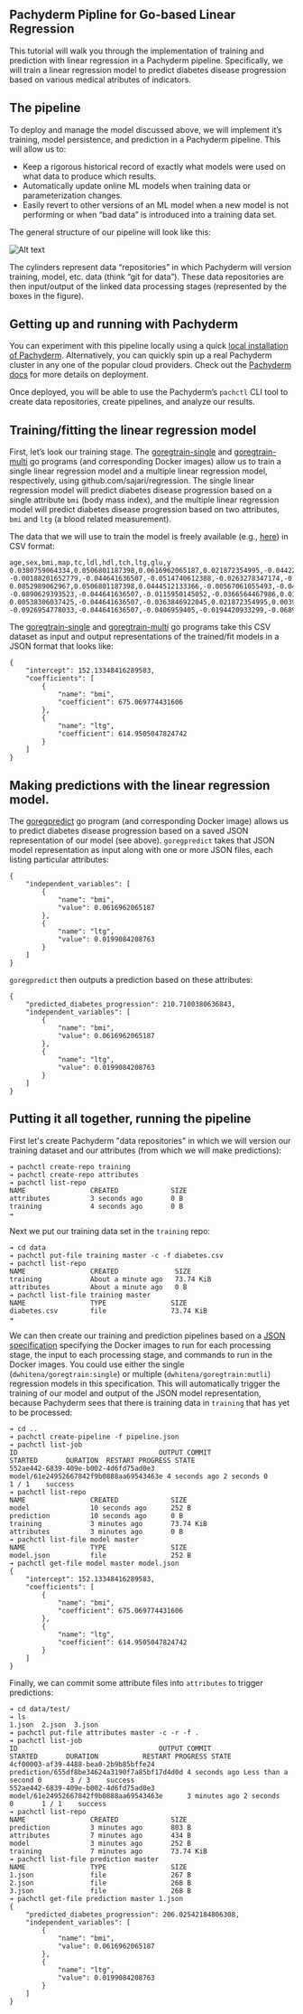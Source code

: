 ## Pachyderm Pipline for Go-based Linear Regression

This tutorial will walk you through the implementation of training and prediction with linear regression in a Pachyderm pipeline.  Specifically, we will train a linear regression model to predict diabetes disease progression based on various medical atributes of indicators.

## The pipeline

To deploy and manage the model discussed above, we will implement it’s training, model persistence, and prediction in a Pachyderm pipeline.  This will allow us to:

- Keep a rigorous historical record of exactly what models were used on what data to produce which results.
- Automatically update online ML models when training data or parameterization changes.
- Easily revert to other versions of an ML model when a new model is not performing or when “bad data” is introduced into a training data set.

The general structure of our pipeline will look like this:

![Alt text](pipeline.jpg)

The cylinders represent data “repositories” in which Pachyderm will version training, model, etc. data (think “git for data”).  These data repositories are then input/output of the linked data processing stages (represented by the boxes in the figure).  

## Getting up and running with Pachyderm

You can experiment with this pipeline locally using a quick [local installation of Pachyderm](http://docs.pachyderm.io/en/latest/getting_started/local_installation.html).  Alternatively, you can quickly spin up a real Pachyderm cluster in any one of the popular cloud providers.  Check out the [Pachyderm docs](http://docs.pachyderm.io/en/latest/deployment/deploy_intro.html) for more details on deployment.

Once deployed, you will be able to use the Pachyderm’s `pachctl` CLI tool to create data repositories, create pipelines, and analyze our results.

## Training/fitting the linear regression model

First, let’s look our training stage.  The [goregtrain-single](goregtrain-single) and [goregtrain-multi](goregtrain-multi) go programs (and corresponding Docker images) allow us to train a single linear regression model and a multiple linear regression model, respectively, using github.com/sajari/regression.  The single linear regression model will predict diabetes disease progression based on a single attribute `bmi` (body mass index), and the multiple linear regression model will predict diabetes disease progression based on two attributes, `bmi` and `ltg` (a blood related measurement).

The data that we will use to train the model is freely available (e.g., [here](https://archive.ics.uci.edu/ml/datasets/Diabetes)) in CSV format:  

```
age,sex,bmi,map,tc,ldl,hdl,tch,ltg,glu,y
0.0380759064334,0.0506801187398,0.0616962065187,0.021872354995,-0.0442234984244,-0.0348207628377,-0.043400845652,-0.00259226199818,0.0199084208763,-0.0176461251598,151.0
-0.00188201652779,-0.044641636507,-0.0514740612388,-0.0263278347174,-0.00844872411122,-0.0191633397482,0.0744115640788,-0.0394933828741,-0.0683297436244,-0.0922040496268,75.0
0.0852989062967,0.0506801187398,0.0444512133366,-0.00567061055493,-0.0455994512826,-0.0341944659141,-0.0323559322398,-0.00259226199818,0.00286377051894,-0.0259303389895,141.0
-0.0890629393523,-0.044641636507,-0.0115950145052,-0.0366564467986,0.0121905687618,0.0249905933641,-0.0360375700439,0.0343088588777,0.0226920225667,-0.00936191133014,206.0
0.00538306037425,-0.044641636507,-0.0363846922045,0.021872354995,0.00393485161259,0.0155961395104,0.00814208360519,-0.00259226199818,-0.0319914449414,-0.0466408735636,135.0
-0.0926954778033,-0.044641636507,-0.0406959405,-0.0194420933299,-0.0689906498721,-0.0792878444118,0.041276823842,-0.07639450375,-0.041180385188,-0.0963461565417,97.0
```

The [goregtrain-single](goregtrain-single) and [goregtrain-multi](goregtrain-multi) go programs take this CSV dataset as input and output representations of the trained/fit models in a JSON format that looks like:

```
{
    "intercept": 152.13348416289583,
    "coefficients": [
        {
            "name": "bmi",
            "coefficient": 675.069774431606
        },
        {
            "name": "ltg",
            "coefficient": 614.9505047824742
        }
    ]
}
```

## Making predictions with the linear regression model.

The [goregpredict](goregpredict) go program (and corresponding Docker image) allows us to predict diabetes disease progression based on a saved JSON representation of our model (see above).  `goregpredict` takes that JSON model representation as input along with one or more JSON files, each listing particular attributes:

```
{
	"independent_variables": [
		{
			"name": "bmi",
			"value": 0.0616962065187
		},
		{
			"name": "ltg",
			"value": 0.0199084208763
		}
	]
}
```

`goregpredict` then outputs a prediction based on these attributes:

```
{
    "predicted_diabetes_progression": 210.7100380636843,
    "independent_variables": [
        {
            "name": "bmi",
            "value": 0.0616962065187
        },
        {
            "name": "ltg",
            "value": 0.0199084208763
        }
    ]
}
```

## Putting it all together, running the pipeline

First let's create Pachyderm "data repositories" in which we will version our training dataset and our attributes (from which we will make predictions):

```
➔ pachctl create-repo training
➔ pachctl create-repo attributes
➔ pachctl list-repo
NAME                CREATED             SIZE                
attributes          3 seconds ago       0 B                 
training            4 seconds ago       0 B                 
➔
```

Next we put our training data set in the `training` repo:

```
➔ cd data
➔ pachctl put-file training master -c -f diabetes.csv 
➔ pachctl list-repo
NAME                CREATED              SIZE                
training            About a minute ago   73.74 KiB           
attributes          About a minute ago   0 B                 
➔ pachctl list-file training master
NAME                TYPE                SIZE                
diabetes.csv        file                73.74 KiB           
➔
```

We can then create our training and prediction pipelines based on a [JSON specification](pipeline.json) specifying the Docker images to run for each processing stage, the input to each processing stage, and commands to run in the Docker images.  You could use either the single (`dwhitena/goregtrain:single`) or multiple (`dwhitena/goregtrain:mutli`) regression models in this specification. This will automatically trigger the training of our model and output of the JSON model representation, because Pachyderm sees that there is training data in `training` that has yet to be processed:

```
➔ cd ..
➔ pachctl create-pipeline -f pipeline.json 
➔ pachctl list-job
ID                                   OUTPUT COMMIT                          STARTED       DURATION  RESTART PROGRESS STATE            
552ae442-6839-409e-b002-4d6fd75ad0e3 model/61e24952667842f9b0888aa69543463e 4 seconds ago 2 seconds 0       1 / 1    success 
➔ pachctl list-repo
NAME                CREATED             SIZE                
model               10 seconds ago      252 B               
prediction          10 seconds ago      0 B                 
training            3 minutes ago       73.74 KiB           
attributes          3 minutes ago       0 B                 
➔ pachctl list-file model master
NAME                TYPE                SIZE                
model.json          file                252 B               
➔ pachctl get-file model master model.json
{
    "intercept": 152.13348416289583,
    "coefficients": [
        {
            "name": "bmi",
            "coefficient": 675.069774431606
        },
        {
            "name": "ltg",
            "coefficient": 614.9505047824742
        }
    ]
}
```

Finally, we can commit some attribute files into `attributes` to trigger predictions:

```
➔ cd data/test/
➔ ls
1.json  2.json  3.json
➔ pachctl put-file attributes master -c -r -f .
➔ pachctl list-job
ID                                   OUTPUT COMMIT                               STARTED       DURATION           RESTART PROGRESS STATE            
4cf00003-af39-4488-bea0-2b9b85bffe24 prediction/655df8be34624a3190f7a85bf17d4d0d 4 seconds ago Less than a second 0       3 / 3    success 
552ae442-6839-409e-b002-4d6fd75ad0e3 model/61e24952667842f9b0888aa69543463e      3 minutes ago 2 seconds          0       1 / 1    success 
➔ pachctl list-repo
NAME                CREATED             SIZE                
prediction          3 minutes ago       803 B               
attributes          7 minutes ago       434 B               
model               3 minutes ago       252 B               
training            7 minutes ago       73.74 KiB           
➔ pachctl list-file prediction master
NAME                TYPE                SIZE                
1.json              file                267 B               
2.json              file                268 B               
3.json              file                268 B               
➔ pachctl get-file prediction master 1.json
{
    "predicted_diabetes_progression": 206.02542184806308,
    "independent_variables": [
        {
            "name": "bmi",
            "value": 0.0616962065187
        },
        {
            "name": "ltg",
            "value": 0.0199084208763
        }
    ]
}
```
